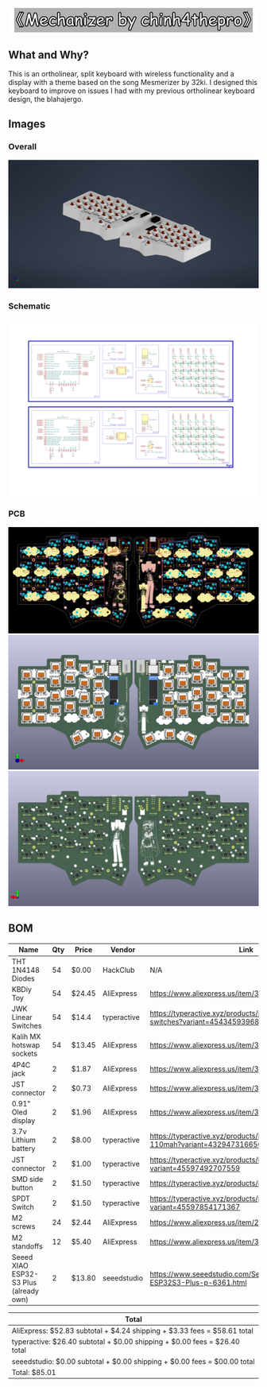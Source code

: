 ![tag](./Files/tag-bg.png)

## What and Why?

This is an ortholinear, split keyboard with wireless functionality and a display with a theme based on the song Mesmerizer by 32ki. I designed this keyboard to improve on issues I had with my previous ortholinear keyboard design, the blahajergo.

## Images

### Overall
![Overall](./Files/overall.png)

### Schematic
![Schematic](./Files/schematic.png)

### PCB
![PCB-2d](./Files/pcb-2d.png)
![PCB-3d-f](./Files/pcb-front-3d.png)
![PCB-3d-b](./Files/pcb-back-3d.png)

## BOM

| Name                                      | Qty   | Price     | Vendor        | Link                                                                              |
|-------------------------------------------|-------|-----------|---------------|-----------------------------------------------------------------------------------|
| THT 1N4148 Diodes                         | 54    | $0.00     | HackClub      | N/A                                                                               |
| KBDiy Toy                                 | 54    | $24.45    | AliExpress    | https://www.aliexpress.us/item/3256807300360436.html                              |
| JWK Linear Switches                       | 54    | $14.4     | typeractive   | https://typeractive.xyz/products/jwk-jwick-linear-switches?variant=45434593968359 |
| Kalih MX hotswap sockets                  | 54    | $13.45    | AliExpress    | https://www.aliexpress.us/item/3256808768257055.html                              |
| 4P4C jack                                 | 2     | $1.87     | AliExpress    | https://www.aliexpress.us/item/3256807699240291.html                              |
| JST connector                             | 2     | $0.73     | AliExpress    | https://www.aliexpress.us/item/3256808844534562.html                              |
| 0.91" Oled display                        | 2     | $1.96     | AliExpress    | https://www.aliexpress.us/item/3256805114690528.html                              |
| 3.7v Lithium battery                      | 2     | $8.00     | typeractive   | https://typeractive.xyz/products/lithium-battery-110mah?variant=43294731665639    |
| JST connector                             | 2     | $1.00     | typeractive   | https://typeractive.xyz/products/battery-jack?variant=45597492707559              |
| SMD side button                           | 2     | $1.50     | typeractive   | https://typeractive.xyz/products/reset-button                                     |
| SPDT Switch                               | 2     | $1.50     | typeractive   | https://typeractive.xyz/products/power-switch?variant=45597854171367              |
| M2 screws                                 | 24    | $2.44     | AliExpress    | https://www.aliexpress.us/item/2255799870438450.html                              |
| M2 standoffs                              | 12    | $5.40     | AliExpress    | https://www.aliexpress.us/item/3256806016664762.html                              |
| Seeed XIAO ESP32-S3 Plus (already own)    | 2     | $13.80    | seeedstudio   | https://www.seeedstudio.com/Seeed-Studio-XIAO-ESP32S3-Plus-p-6361.html            |

| Total                                                                                                                                             |
|---------------------------------------------------------------------------------------------------------------------------------------------------|
| AliExpress: $52.83 subtotal + $4.24 shipping + $3.33 fees = $58.61 total                                                                          |
| typeractive: $26.40 subtotal + $0.00 shipping + $0.00 fees = $26.40 total                                                                         |
| seeedstudio: $0.00 subtotal + $0.00 shipping + $0.00 fees = $00.00 total                                                                          |
| Total: $85.01                                                                                                                                     |
